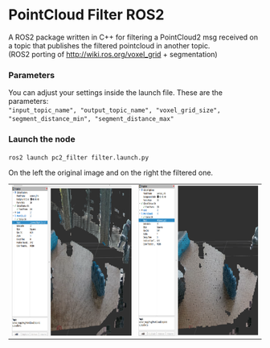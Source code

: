 # PointCloud Filter ROS2
A ROS2 package written in C++ for filtering a PointCloud2 msg received on a topic that publishes the filtered pointcloud in another topic.  
(ROS2 porting of http://wiki.ros.org/voxel_grid + segmentation)

### Parameters
You can adjust your settings inside the launch file. These are the parameters:  
``"input_topic_name",
"output_topic_name",
"voxel_grid_size",
"segment_distance_min",
"segment_distance_max"``   
 
### Launch the node  
``ros2 launch pc2_filter filter.launch.py``  

On the left the original image and on the right the filtered one.
<table>
  <tr>
    <td>
    <img src="original.png"  alt="1" width = 400px height = 300px >
    </td>
    <td>
    <img src="filtered.png" alt="3" width = 400px height = 300px>
      </td>
  </td>
  <tr>
  </tr>
</table>


